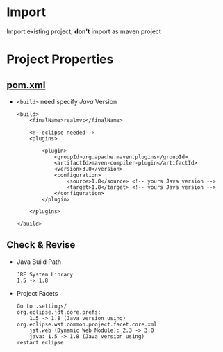 # Import

Import existing project, **don't** import as maven project

# Project Properties

## [**pom.xml**](https://github.com/neilChenXie/java_dev/blob/master/TEMPLATES/pom.xml)

* `<build>` need specify *Java*  Version

	```
	<build>
		<finalName>realmvc</finalName>

		<!--eclipse needed-->
		<plugins>

			<plugin>
				<groupId>org.apache.maven.plugins</groupId>
				<artifactId>maven-compiler-plugin</artifactId>
				<version>3.0</version>
				<configuration>
					<source>1.8</source> <!-- yours Java version -->
					<target>1.8</target> <!-- yours Java version -->
				</configuration>
			</plugin>

		</plugins>

	</build>
	```

## Check & Revise

* Java Build Path

	```
	JRE System Library
	1.5 -> 1.8
	```

* Project Facets

	```
	Go to .settings/
	org.eclipse.jdt.core.prefs:
		1.5 -> 1.8 (Java version using)
	org.eclipse.wst.common.project.facet.core.xml
		jst.web (Dynamic Web Module): 2.3 -> 3.0
		java: 1.5 -> 1.8 (Java version using)
	restart eclipse
	```
